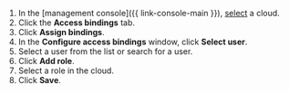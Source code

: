 1. In the [management console]({{ link-console-main }}), [select](../../resource-manager/operations/cloud/switch-cloud.md) a cloud.
1. Click the **Access bindings** tab.
1. Click **Assign bindings**.
1. In the **Configure access bindings** window, click **Select user**.
1. Select a user from the list or search for a user.
1. Click **Add role**.
1. Select a role in the cloud.
1. Click **Save**.